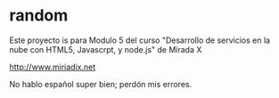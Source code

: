 # random

Este proyecto is para Modulo 5 del curso "Desarrollo de servicios en la nube con HTML5, Javascrpt, y node.js" de Mírada X

http://www.miriadix.net

No hablo español super bien; perdón mis errores.
